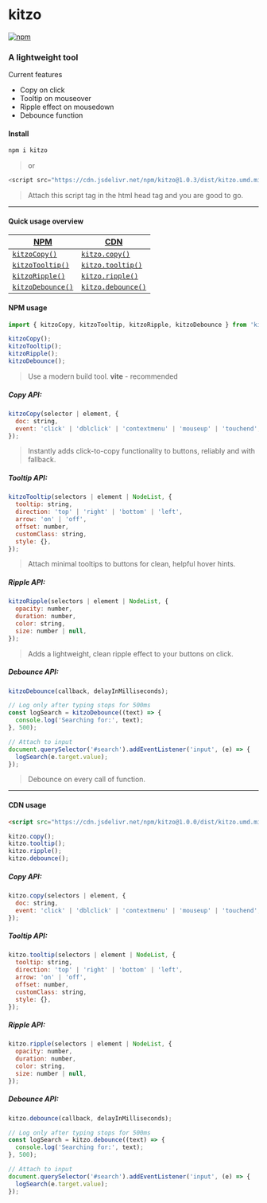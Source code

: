 # kitzo

[![npm](https://img.shields.io/npm/v/kitzo)](https://www.npmjs.com/package/kitzo)

### A lightweight tool

Current features

- Copy on click
- Tooltip on mouseover
- Ripple effect on mousedown
- Debounce function

#### Install

```bash
npm i kitzo
```

> or

```javascript
<script src="https://cdn.jsdelivr.net/npm/kitzo@1.0.3/dist/kitzo.umd.min.js"></script>
```

> Attach this script tag in the html head tag and you are good to go.

---

#### Quick usage overview

| [NPM](#npm-usage)                | [CDN](#cdn-usage)                     |
| -------------------------------- | ------------------------------------- |
| [`kitzoCopy()`](#copy-api)       | [`kitzo.copy()`](#copy-api-1)         |
| [`kitzoTooltip()`](#tooltip-api) | [`kitzo.tooltip()`](#tooltip-api-1)   |
| [`kitzoRipple()`](#ripple-api)   | [`kitzo.ripple()`](#ripple-api-1)     |
| [`kitzoDebounce()`](#debounce)   | [`kitzo.debounce()`](#debounce-api-1) |

#### NPM usage

```javascript
import { kitzoCopy, kitzoTooltip, kitzoRipple, kitzoDebounce } from 'kitzo';
```

```javascript
kitzoCopy();
kitzoTooltip();
kitzoRipple();
kitzoDebounce();
```

> Use a modern build tool. **vite** - recommended

##### Copy API:

```javascript
kitzoCopy(selector | element, {
  doc: string,
  event: 'click' | 'dblclick' | 'contextmenu' | 'mouseup' | 'touchend',
});
```

> Instantly adds click-to-copy functionality to buttons, reliably and with fallback.

##### Tooltip API:

```javascript
kitzoTooltip(selectors | element | NodeList, {
  tooltip: string,
  direction: 'top' | 'right' | 'bottom' | 'left',
  arrow: 'on' | 'off',
  offset: number,
  customClass: string,
  style: {},
});
```

> Attach minimal tooltips to buttons for clean, helpful hover hints.

##### Ripple API:

```javascript
kitzoRipple(selectors | element | NodeList, {
  opacity: number,
  duration: number,
  color: string,
  size: number | null,
});
```

> Adds a lightweight, clean ripple effect to your buttons on click.

##### Debounce API:

```javascript
kitzoDebounce(callback, delayInMilliseconds);
```

```javascript
// Log only after typing stops for 500ms
const logSearch = kitzoDebounce((text) => {
  console.log('Searching for:', text);
}, 500);

// Attach to input
document.querySelector('#search').addEventListener('input', (e) => {
  logSearch(e.target.value);
});
```

> Debounce on every call of function.

---

#### CDN usage

```html
<script src="https://cdn.jsdelivr.net/npm/kitzo@1.0.0/dist/kitzo.umd.min.js"></script>
```

```javascript
kitzo.copy();
kitzo.tooltip();
kitzo.ripple();
kitzo.debounce();
```

##### Copy API:

```javascript
kitzo.copy(selectors | element, {
  doc: string,
  event: 'click' | 'dblclick' | 'contextmenu' | 'mouseup' | 'touchend',
});
```

##### Tooltip API:

```javascript
kitzo.tooltip(selectors | element | NodeList, {
  tooltip: string,
  direction: 'top' | 'right' | 'bottom' | 'left',
  arrow: 'on' | 'off',
  offset: number,
  customClass: string,
  style: {},
});
```

##### Ripple API:

```javascript
kitzo.ripple(selectors | element | NodeList, {
  opacity: number,
  duration: number,
  color: string,
  size: number | null,
});
```

##### Debounce API:

```javascript
kitzo.debounce(callback, delayInMilliseconds);
```

```javascript
// Log only after typing stops for 500ms
const logSearch = kitzo.debounce((text) => {
  console.log('Searching for:', text);
}, 500);

// Attach to input
document.querySelector('#search').addEventListener('input', (e) => {
  logSearch(e.target.value);
});
```
